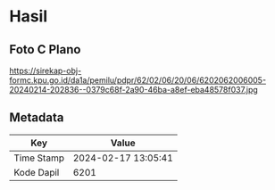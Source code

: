 # Hasil

## Foto C Plano

https://sirekap-obj-formc.kpu.go.id/da1a/pemilu/pdpr/62/02/06/20/06/6202062006005-20240214-202836--0379c68f-2a90-46ba-a8ef-eba48578f037.jpg


## Metadata

| Key        | Value               |
| ---------- | ------------------- |
| Time Stamp | 2024-02-17 13:05:41 |
| Kode Dapil | 6201                |



